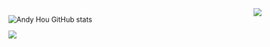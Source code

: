 <!-- [![GitHub WidgetBox](https://github-widgetbox.vercel.app/api/profile?username=it-andy-hou&data=followers,repositories,stars,commits)](https://github.com/it-andy-hou) -->

<img align="right" src="https://skillicons.dev/icons?i=linux,bash,md,&theme=light" />

![Andy Hou GitHub stats](https://github-readme-stats.vercel.app/api?username=it-andy-hou&show_icons=true&theme=tokyonight)

<!-- 访问计数 -->
<!-- <img align="right" src="https://profile-counter.glitch.me/{it-andy-hou}/count.svg" /> -->




<!-- [![My Skills](https://skillicons.dev/icons?i=linux,bash,md,&theme=light)]() -->

![](https://github-profile-summary-cards.vercel.app/api/cards/profile-details?username=it-andy-hou&theme=monokai)

<!--
**it-andy-hou/it-andy-hou** is a ✨ _special_ ✨ repository because its `README.md` (this file) appears on your GitHub profile.

Here are some ideas to get you started:

- 🔭 I’m currently working on ...
- 🌱 I’m currently learning ...
- 👯 I’m looking to collaborate on ...
- 🤔 I’m looking for help with ...
- 💬 Ask me about ...
- 📫 How to reach me: ...
- 😄 Pronouns: ...
- ⚡ Fun fact: ...
-->
